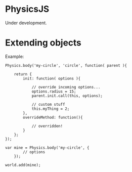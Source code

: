 # PhysicsJS

Under development.


# Extending objects

Example:

    Physics.body('my-circle', 'circle', function( parent ){

        return {
            init: function( options ){

                // override incoming options...
                options.radius = 15;
                parent.init.call(this, options);
                
                // custom stuff
                this.myThing = 2;
            },
            overrideMethod: function(){

                // overridden!
            }
        };
    });

    var mine = Physics.body('my-circle', {
            // options
        });

    world.add(mine);
